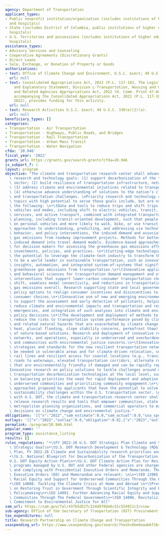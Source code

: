 ```yaml
---
agency: Department of Transportation
applicant_types:
- Public nonprofit institution/organization (includes institutions of higher education
  and hospitals)
- State (includes District of Columbia, public institutions of higher education and
  hospitals)
- U.S. Territories and possessions (includes institutions of higher education and
  hospitals)
assistance_types:
- Advisory Services and Counseling
- Cooperative Agreements (Discretionary Grants)
- Direct Loans
- Sale, Exchange, or Donation of Property or Goods
authorizations:
- text: Office of Climate Change and Environment, U.S.C. &sect; 49 U.S.C. 102(g).
  url: null
- text: Consolidated Appropriations Act, 2022 (P.L. 117-103, The Legislative Text
    and Explanatory Statement, Division L-Transportation, Housing and Urban Development,
    and Related Agencies Appropriations Act, 2022 (H. Comm. Print 47-048; April 2022)
    accompanying the Consolidated Appropriations Act, 2022 (P.L. 117-103; March 15,
    2022), provides funding for this activity.
  url: null
- text: Research Activities U.S.C. &sect; 49 U.S.C. 330(e)(2)(a).
  url: null
beneficiary_types: []
categories:
- Transportation - Air Transportation
- Transportation - Highways, Public Roads, and Bridges
- Transportation - Rail Transportation
- Transportation - Urban Mass Transit
- Transportation - Water Navigation
cfda: '20.946'
fiscal_year: '2022'
grants_url: https://grants.gov/search-grants?cfda=20.946
is_subpart_f: 1
layout: program
objective: "The climate and transportation research center shall advance the following\
  \ research and technology goals: (1) support decarbonization of the transportation\
  \ sector; (2) build resilience of transportation infrastructure, networks, and operations;\
  \ (3) address climate and environmental injustices related to transportation; and\
  \ (4) otherwise advance understanding of solutions to the nation’s climate change\
  \ and transportation challenges. \nPriority research and technology development\
  \ topics with high potential to serve these goals include, but are not limited to,\
  \ the following: \n•\tData and tools to reduce trips and shift trips to climate-friendly\
  \ vehicles and modes, including shift to electric vehicles, transit, micromobility\
  \ services, and active transport, combined with integrated transportation and land-use\
  \ planning, including transit-oriented development, such that people are less dependent\
  \ on personal vehicles and more likely to walk, bike, or use transit.\n•\tTransformative\
  \ approaches to understanding, predicting, and addressing via technology, design,\
  \ behavior, and policy interventions, the induced demand and associated greenhouse\
  \ gas emissions from roadway improvement projects. Methods for better incorporating\
  \ induced demand into travel demand models. Evidence-based approaches and tools\
  \ for decision makers for assessing the greenhouse gas emissions effects of transportation\
  \ investments, policies, and practices. \n•\tCutting-edge technologies that have\
  \ the potential to leverage the climate-tech industry to transform the United States\
  \ to be a world leader in sustainable transportation, such as innovations in data-driven\
  \ insights, automation, and integrated system-of-systems that significantly reduce\
  \ greenhouse gas emissions from transportation.\n•\tInnovative applications of social\
  \ and behavioral sciences for transportation demand management and other policy\
  \ interventions that support lower-carbon consumer transportation choices, mode\
  \ shift, seamless modal connectivity, and reductions in transportation greenhouse\
  \ gas emissions overall. Research supporting state and local governments considering\
  \ policy options to realign consumer incentives and disincentives to encourage lower-carbon\
  \ consumer choices.\n•\tInnovative use of new and emerging environmental sensors\
  \ to support the assessment and early detection of pollutants, helping public agencies\
  \ reduce climate and environmental impacts and transportation and respond to environmental\
  \ emergencies, and integration of such analyses into climate and environmental justice\
  \ policy decisions.\n•\tThe development and deployment of methods to assess and\
  \ reduce the risks to transportation system performance posed by climate change\
  \ and related natural hazards that are exacerbated by climate change (e.g., extreme\
  \ heat, pluvial flooding, slope stability concerns, permafrost thaw) Incorporation\
  \ of nature-based solutions. Research and deployment of innovative resilient infrastructure,\
  \ networks, and operations, especially in underserved and overburdened communities\
  \ and communities with environmental justice concerns.\n•\tInnovative adaptation\
  \ strategies and standards for the new resilient transportation networks that will\
  \ be needed in vulnerable areas and for climate-driven relocation, such as new passenger\
  \ rail lines and resilient access for coastal locations (e.g., transition from surface\
  \ roads to waterways, elevated transportation corridors, alternate road surfaces\
  \ that are environmentally friendly if damaged and can be rapidly repaired).\n•\t\
  Innovative research on policy solutions to tackle challenges around deployment of\
  \ transportation decarbonization technologies at the local level, such as research\
  \ on balancing priorities the need for rapid deployment and adoption while centering\
  \ underserved communities and prioritizing community engagement.\n•\tOther innovative\
  \ approaches proposed by applicants that have the potential to solve climate and\
  \ sustainability challenges within the U.S. transportation sector. \n\nIn concert\
  \ with U.S. DOT, the climate and transportation research center shall publish and\
  \ release research results and tools that empower communities, state and local governments,\
  \ metropolitan planning organizations, and commercial operators to make informed\
  \ decisions on climate change and environmental justice."
obligations: '[{"x":"2022","sam_estimate":0.0,"sam_actual":0.0,"usa_spending_actual":0.0},{"x":"2023","sam_estimate":2500000.0,"sam_actual":0.0,"usa_spending_actual":0.0},{"x":"2024","sam_estimate":2500000.0,"sam_actual":0.0,"usa_spending_actual":0.0}]'
outlays: '[{"x":"2022","outlay":0.0,"obligation":0.0},{"x":"2023","outlay":0.0,"obligation":0.0},{"x":"2024","outlay":0.0,"obligation":0.0}]'
permalink: /program/20.946.html
popular_name: ''
program_type: assistance_listing
results: []
rules_regulations: "•\tFY 2022-26 U.S. DOT Strategic Plan Climate and Sustainability\
  \ Strategic Goal\n•\tU.S. DOT Research Development & Technology (RD&T) Strategic\
  \ Plan, FY 2022-26 Climate and Sustainability research priorities and grand challenge\n\
  •\tU.S. National Blueprint for Decarbonization of the Transportation Sector\n•\t\
  U.S. DOT Equity Action Plan\n•\tU.S. DOT Climate Action Plan for Resilience\nFurther,\
  \ programs managed by U.S. DOT and other Federal agencies are charged with supporting\
  \ and complying with Presidential Executive Orders and Memoranda. The following\
  \ Executive Orders (EO) and Memorandum are relevant: \n\n•\tEO 13985. Advancing\
  \ Racial Equity and Support for Underserved Communities Through the Federal Government\n\
  •\tEO 14008. Tackling the Climate Crisis at Home and Abroad \n•\tPresidential Memorandum\
  \ on Restoring Trust in Government Through Scientific Integrity and Evidence-Based\
  \ Policymaking\n•\tEO 14091. Further Advancing Racial Equity and Support for Underserved\
  \ Communities Through The Federal Government\n•\tEO 14096. Revitalizing Our Nation’s\
  \ Commitment to Environmental Justice for All"
sam_url: https://sam.gov/fal/437b5d52fc324d978de6c51c554911c3/view
sub-agency: Office of the Secretary of Tranportation (OST) Procurement Operations
tax_expenditures: null
title: Research Partnership on Climate Change and Transportation
usaspending_url: https://www.usaspending.gov/search/?hash=6be6eaab6f1b477945e702092903774e
---
```

